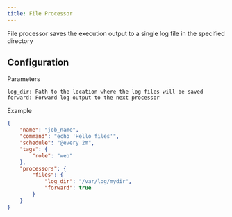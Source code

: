 ```yaml
---
title: File Processor
---
```


File processor saves the execution output to a single log file in the specified directory

## Configuration

Parameters

```
log_dir: Path to the location where the log files will be saved
forward: Forward log output to the next processor
```

Example

```json
{
    "name": "job_name",
    "command": "echo 'Hello files'",
    "schedule": "@every 2m",
    "tags": {
        "role": "web"
    },
    "processors": {
        "files": {
            "log_dir": "/var/log/mydir",
            "forward": true
        }
    }
}
```
